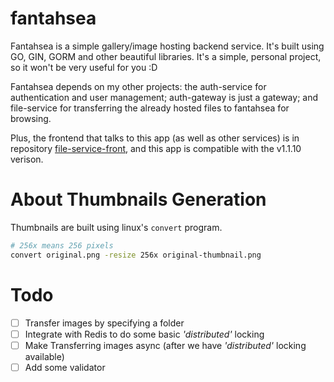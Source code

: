 # fantahsea

Fantahsea is a simple gallery/image hosting backend service. It's built using GO, GIN, GORM and other beautiful libraries. It's a simple, personal project, so it won't be very useful for you :D

Fantahsea depends on my other projects: the auth-service for authentication and user management; auth-gateway is just a gateway; and file-service for transferring the already hosted files to fantahsea for browsing.

Plus, the frontend that talks to this app (as well as other services) is in repository [file-service-front](https://github.com/CurtisNewbie/file-service-front), and this app is compatible with the v1.1.10 verison. 

# About Thumbnails Generation

Thumbnails are built using linux's `convert` program.

```sh
# 256x means 256 pixels
convert original.png -resize 256x original-thumbnail.png
```

# Todo

- [ ] Transfer images by specifying a folder 
- [ ] Integrate with Redis to do some basic *'distributed'* locking 
- [ ] Make Transferring images async (after we have *'distributed'* locking available) 
- [ ] Add some validator
